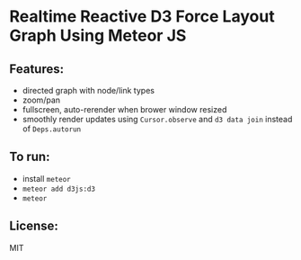 # Realtime Reactive D3 Force Layout Graph Using Meteor JS

## Features:
- directed graph with node/link types
- zoom/pan
- fullscreen, auto-rerender when brower window resized
- smoothly render updates using `Cursor.observe` and `d3 data join` instead of `Deps.autorun`

## To run:
- install `meteor`
- `meteor add d3js:d3`
- `meteor`

## License:
MIT
